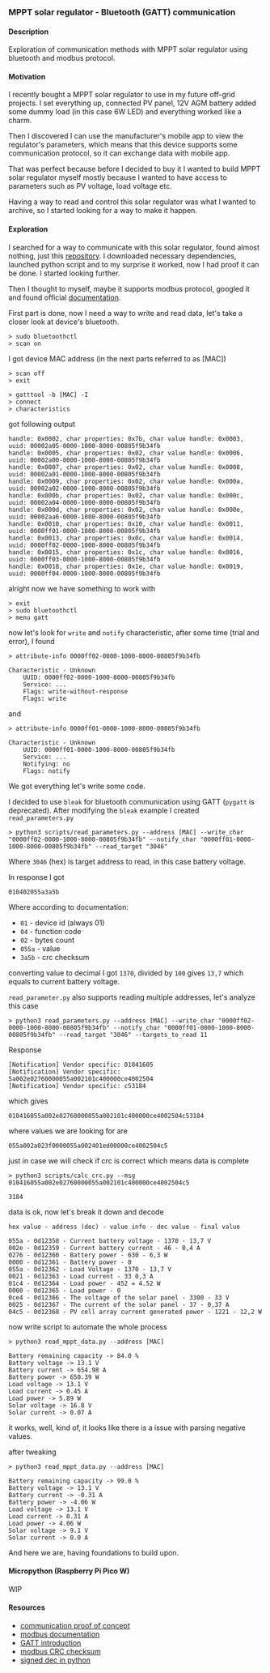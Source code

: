 ### MPPT solar regulator - Bluetooth (GATT) communication 

#### Description
Exploration of communication methods with MPPT solar regulator using bluetooth and modbus protocol.

#### Motivation
I recently bought a MPPT solar regulator to use in my future off-grid projects. 
I set everything up, connected PV panel, 12V AGM battery
added some dummy load (in this case 6W LED) and everything worked like a charm.

Then I discovered I can use the manufacturer's mobile app to view the regulator's parameters,
which means that this device supports some communication protocol, so it can exchange data with mobile app.

That was perfect because before I decided to buy it I wanted to build MPPT solar regulator myself mostly because I
wanted to have access to parameters such as PV voltage, load voltage etc. 

Having a way to read and control this solar regulator was what I wanted to archive, so I started looking for a way to make
it happen.

#### Exploration

I searched for a way to communicate with this solar regulator, found almost nothing, just this [repository](https://github.com/majki09/lumiax_solar_bt).
I downloaded necessary dependencies, launched python script and to my surprise it worked, now I had proof it can be done.
I started looking further.

Then I thought to myself, maybe it supports modbus protocol, googled it and found official
[documentation](https://www.lumiax.com/kindeditor/attached/file/User%20Manuals/Accessories/Lumiax%20Modbus%20Communication%20Protocol%20%20V4.3.pdf).

First part is done, now I need a way to write and read data, let's take a closer look at device's bluetooth.

```
> sudo bluetoothctl
> scan on
```

I got device MAC address (in the next parts referred to as [MAC])

```
> scan off
> exit
```

```
> gatttool -b [MAC] -I
> connect
> characteristics
```

got following output

```
handle: 0x0002, char properties: 0x7b, char value handle: 0x0003, uuid: 00002a05-0000-1000-8000-00805f9b34fb
handle: 0x0005, char properties: 0x02, char value handle: 0x0006, uuid: 00002a00-0000-1000-8000-00805f9b34fb
handle: 0x0007, char properties: 0x02, char value handle: 0x0008, uuid: 00002a01-0000-1000-8000-00805f9b34fb
handle: 0x0009, char properties: 0x02, char value handle: 0x000a, uuid: 00002a02-0000-1000-8000-00805f9b34fb
handle: 0x000b, char properties: 0x02, char value handle: 0x000c, uuid: 00002a04-0000-1000-8000-00805f9b34fb
handle: 0x000d, char properties: 0x02, char value handle: 0x000e, uuid: 00002aa6-0000-1000-8000-00805f9b34fb
handle: 0x0010, char properties: 0x10, char value handle: 0x0011, uuid: 0000ff01-0000-1000-8000-00805f9b34fb
handle: 0x0013, char properties: 0x0c, char value handle: 0x0014, uuid: 0000ff02-0000-1000-8000-00805f9b34fb
handle: 0x0015, char properties: 0x1c, char value handle: 0x0016, uuid: 0000ff03-0000-1000-8000-00805f9b34fb
handle: 0x0018, char properties: 0x1e, char value handle: 0x0019, uuid: 0000ff04-0000-1000-8000-00805f9b34fb
```

alright now we have something to work with

```
> exit
> sudo bluetoothctl
> menu gatt 
```

now let's look for `write` and `notify` characteristic, after some time (trial and error), I found

```
> attribute-info 0000ff02-0000-1000-8000-00805f9b34fb
```

```
Characteristic - Unknown
	UUID: 0000ff02-0000-1000-8000-00805f9b34fb
	Service: ...
	Flags: write-without-response
	Flags: write
```

and 

```
> attribute-info 0000ff01-0000-1000-8000-00805f9b34fb
```

```
Characteristic - Unknown
    UUID: 0000ff01-0000-1000-8000-00805f9b34fb
    Service: ...
    Notifying: no
    Flags: notify
```

We got everything let's write some code.

I decided to use `bleak` for bluetooth communication using GATT (`pygatt` is deprecated).
After modifying the `bleak` example I created `read_parameters.py`

```
> python3 scripts/read_parameters.py --address [MAC] --write_char "0000ff02-0000-1000-8000-00805f9b34fb" --notify_char "0000ff01-0000-1000-8000-00805f9b34fb" --read_target "3046"
```

Where `3046` (hex) is target address to read, in this case battery voltage.

In response I got
```
010402055a3a5b 
```

Where according to documentation:
- `01` - device id (always 01)
- `04` - function code
- `02` - bytes count
- `055a` - value
- `3a5b` - crc checksum

converting value to decimal I got `1370`, divided by `100` gives `13,7` which equals to current
battery voltage.

`read_parameter.py` also supports reading multiple addresses, let's analyze this case
```
> python3 read_parameters.py --address [MAC] --write_char "0000ff02-0000-1000-8000-00805f9b34fb" --notify_char "0000ff01-0000-1000-8000-00805f9b34fb" --read_target "3046" --targets_to_read 11
```

Response
```
[Notification] Vendor specific: 01041605
[Notification] Vendor specific: 5a002e02760000055a002101c400000ce4002504
[Notification] Vendor specific: c53184
```

which gives
```
010416055a002e02760000055a002101c400000ce4002504c53184
```

where values we are looking for are
```
055a002a023f0000055a002401ed00000ce4002504c5
```

just in case we will check if crc is correct which means data is complete
```
> python3 scripts/calc_crc.py --msg 010416055a002e02760000055a002101c400000ce4002504c5

3184
```

data is ok, now let's break it down and decode
```
hex value - address (dec) - value info - dec value - final value

055a - 0d12358 - Current battery voltage - 1370 - 13,7 V
002e - 0d12359 - Current battery current - 46 - 0,4 A
0276 - 0d12360 - Battery power - 630 - 6,3 W
0000 - 0d12361 - Battery power - 0
055a - 0d12362 - Load Voltage - 1370 - 13,7 V
0021 - 0d12363 - Load current - 33 0,3 A
01c4 - 0d12364 - Load power - 452 = 4.52 W
0000 - 0d12365 - Load power - 0
0ce4 - 0d12366 - The voltage of the solar panel - 3300 - 33 V
0025 - 0d12367 - The current of the solar panel - 37 - 0,37 A
04c5 - 0d12368 - PV cell array current generated power - 1221 - 12,2 W
```

now write script to automate the whole process
```
> python3 read_mppt_data.py --address [MAC]

Battery remaining capacity -> 84.0 %
Battery voltage -> 13.1 V
Battery current -> 654.98 A
Battery power -> 650.39 W
Load voltage -> 13.1 V
Load current -> 0.45 A
Load power -> 5.89 W
Solar voltage -> 16.8 V
Solar current -> 0.07 A
```

it works, well, kind of, it looks like there is a issue with parsing negative values.

after tweaking
```
> python3 read_mppt_data.py --address [MAC]

Battery remaining capacity -> 99.0 %
Battery voltage -> 13.1 V
Battery current -> -0.31 A
Battery power -> -4.06 W
Load voltage -> 13.1 V
Load current -> 0.31 A
Load power -> 4.06 W
Solar voltage -> 9.1 V
Solar current -> 0.0 A
```

And here we are, having foundations to build upon.

#### Micropython (Raspberry Pi Pico W)
WIP

#### Resources
- [communication proof of concept](https://github.com/majki09/lumiax_solar_bt)
- [modbus documentation](https://www.lumiax.com/kindeditor/attached/file/User%20Manuals/Accessories/Lumiax%20Modbus%20Communication%20Protocol%20%20V4.3.pdf)
- [GATT introduction](https://learn.adafruit.com/introduction-to-bluetooth-low-energy/gatt)
- [modbus CRC checksum](https://stackoverflow.com/questions/69369408/calculating-crc16-in-python-for-modbus)
- [signed dec in python](https://stackoverflow.com/questions/24563786/conversion-from-hex-to-signed-dec-in-python)